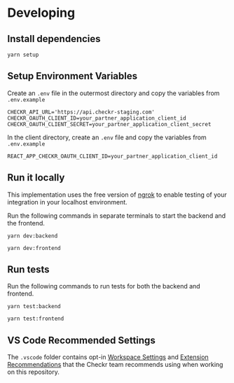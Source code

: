 # Developing

## Install dependencies

```shell
yarn setup
```

## Setup Environment Variables

Create an `.env` file in the outermost directory and copy the variables from
`.env.example`

```
CHECKR_API_URL='https://api.checkr-staging.com'
CHECKR_OAUTH_CLIENT_ID=your_partner_application_client_id
CHECKR_OAUTH_CLIENT_SECRET=your_partner_application_client_secret
```

In the client directory, create an `.env` file and copy the variables from
`.env.example`

```
REACT_APP_CHECKR_OAUTH_CLIENT_ID=your_partner_application_client_id
```

## Run it locally

This implementation uses the free version of [ngrok](https://ngrok.com/) to
enable testing of your integration in your localhost environment.

Run the following commands in separate terminals to start the backend and the
frontend.

```shell
yarn dev:backend
```

```shell
yarn dev:frontend
```

## Run tests

Run the following commands to run tests for both the backend and frontend.

```shell
yarn test:backend
```

```shell
yarn test:frontend
```

## VS Code Recommended Settings

The `.vscode` folder contains opt-in
[Workspace Settings](https://code.visualstudio.com/docs/getstarted/settings) and
[Extension Recommendations](https://code.visualstudio.com/docs/editor/extension-gallery#_workspace-recommended-extensions)
that the Checkr team recommends using when working on this repository.
